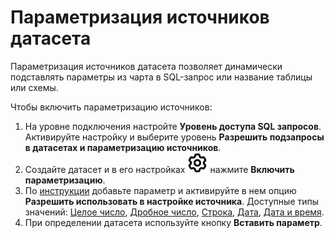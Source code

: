 # Параметризация источников датасета

Параметризация источников датасета позволяет динамически подставлять параметры из чарта в SQL-запрос или название таблицы или схемы.

Чтобы включить параметризацию источников:

1. На уровне подключения настройте **Уровень доступа SQL запросов**. Активируйте настройку и выберите уровень **Разрешить подзапросы в датасетах и параметризацию источников**.
1. Создайте датасет и в его настройках ![image](../../_assets/console-icons/gear.svg) нажмите **Включить параметризацию**.
1. По [инструкции](./create-dataset.md#add-parameters) добавьте параметр и активируйте в нем опцию **Разрешить использовать в настройке источника**. Доступные типы значений: [Целое число](./data-types.md#integer), [Дробное число](./data-types.md#float), [Строка](./data-types.md#string), [Дата](./data-types.md#date), [Дата и время](./data-types.md#datetime).
1. При определении датасета используйте кнопку **Вставить параметр**.

